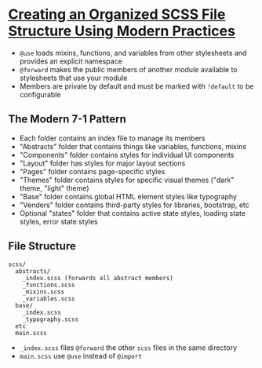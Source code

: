 # [Creating an Organized SCSS File Structure Using Modern Practices](https://dev.to/joxx/creating-an-organized-scss-file-structure-5dca)
* `@use` loads mixins, functions, and variables from other stylesheets and provides an explicit namespace
* `@forward` makes the public members of another module available to stylesheets that use your module
* Members are private by default and must be marked with `!default` to be configurable

## The Modern 7-1 Pattern
* Each folder contains an index file to manage its members
* "Abstracts" folder that contains things like variables, functions, mixins
* "Components" folder contains styles for individual UI components
* "Layout" folder has styles for major layout sections
* "Pages" folder contains page-specific styles
* "Themes" folder contains styles for specific visual themes ("dark" theme, "light" theme)
* "Base" folder contains global HTML element styles like typography
* "Venders" folder contains third-party styles for libraries, bootstrap, etc
* Optional "states" folder that contains active state styles, loading state styles, error state styles

## File Structure
```
scss/
  abstracts/
    _index.scss (forwards all abstract members)
    _functions.scss
    _mixins.scss
    _variables.scss
  base/
    _index.scss
    _typography.scss
  etc
  main.scss
```

* `_index.scss`  files `@forward` the other `scss` files in the same directory
* `main.scss` use `@use` instead of `@import`

